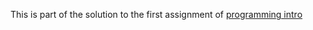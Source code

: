 This is part of the solution to the first assignment of [programming intro](https://progintro.github.io)
